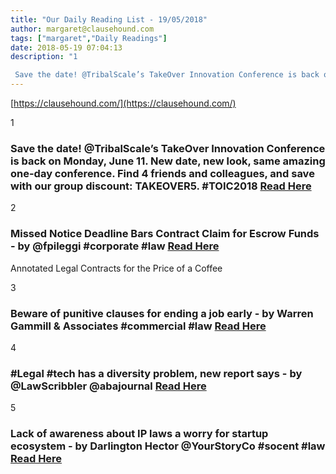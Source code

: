 ```yaml
---
title: "Our Daily Reading List - 19/05/2018"
author: margaret@clausehound.com
tags: ["margaret","Daily Readings"]
date: 2018-05-19 07:04:13
description: "1

 Save the date! @TribalScale’s TakeOver Innovation Conference is back on Monday, June 11. New date, new look, same amazing one-day conference. Find 4 friends and colleagues, and save with our gr..."
---
```


[https://clausehound.com/](https://clausehound.com/)

1

###  Save the date! @TribalScale’s TakeOver Innovation Conference is back on Monday, June 11. New date, new look, same amazing one-day conference. Find 4 friends and colleagues, and save with our group discount: TAKEOVER5. #TOIC2018 [Read Here](https://goo.gl/N2Jh9h)

 

2

###  Missed Notice Deadline Bars Contract Claim for Escrow Funds - by @fpileggi #corporate #law  [Read Here](https://www.delawarelitigation.com/2018/05/articles/chancery-court-updates/missed-notice-deadline-bars-contract-claim-for-escrow-funds/)

Annotated Legal Contracts
for the Price of a Coffee

3

###  Beware of punitive clauses for ending a job early - by Warren Gammill & Associates #commercial #law [Read Here](https://www.gammilllaw.com/blog/2018/05/beware-of-punitive-clauses-for-ending-a-job-early.shtml)

 

4

###  #Legal #tech has a diversity problem, new report says - by @LawScribbler @abajournal [Read Here](http://www.abajournal.com/news/article/legal_tech_has_a_diversity_problem_says_new_report)

 

5

###  Lack of awareness about IP laws a worry for startup ecosystem - by Darlington Hector @YourStoryCo #socent #law [Read Here](https://yourstory.com/2018/05/intellectual-property-law/)

 